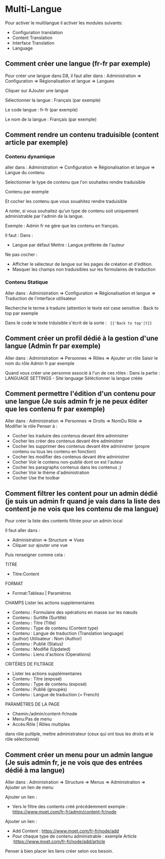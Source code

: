 # Multi-Langue

Pour activer le multilangue il activer les modules suivants:
- Configuration translation
- Content Translation
- Interface Translation
- Language

## Comment créer une langue (fr-fr par exemple)

Pour créer une langue dans D8, il faut aller dans : 
Administration => Configuration => Régionalisation et langue => Langues

Cliquer sur AJouter une langue

Sélectionner la langue : Français (par exemple)

Le code langue : fr-fr (par exemple)

Le nom de la langue : Français (par exemple)

## Comment rendre un contenu traduisible (content article par exemple)
### Contenu dynamique
aller dans : 
Administration => Configuration => Régionalisation et langue => Langue du contenu

Selectionner le type de contenu que l'on souhaites rendre traduisible

Contenu par exemple

Et cocher les contenu que vous souahitez rendre traduisible

A noter, si vous souhaitez qu'un type de contenu soit uniquement administrable par l'admin de la langue.

Exemple : 
Admin fr ne gère que les contenu en français.

Il faut :
Dans : 
- Langue par défaut
Mettre : Langue préférée de l'auteur

Ne pas cocher : 
- Afficher le sélecteur de langue sur les pages de création et d'édition.
- Masquer les champs non traduisibles sur les formulaires de traduction
 
### Contenu Statique
Aller dans : 
Administration => Configuration => Régionalisation et langue => Traduction de l'interface utilisateur

Recherche le terme à traduire (attention le texte est case sensitive : 
Back to top par exemple

Dans le code le texte trduisible s'écrit de la sorte : 
``` {{'Back to top'|t}}```

## Comment créer un profil dédié à la gestion  d'une langue (Admin fr par exemple)
Aller dans : 
Administration => Personnes => Rôles => Ajouter un rôle
Saisir le nom du rôle
Admin fr par exemple

Quand vous créer une personne associé à l'un de ces rôles : 
Dans la partie : LANGUAGE SETTINGS - Site language
Séléctionner la langue créée

## Comment permettre l'édition d'un contenu pour une langue (Je suis admin fr je ne peux éditer que les contenu fr par exemple)
Aller dans : 
Administration => Personnes => Droits => NomDu Rôle => Modifier le rôle
Penser à : 
- Cocher les traduire des contenus devant être administrer
- Cocher les créer des contenus devant être administrer
- Cocher les supprimer des contenus devant être administrer (propre contenu ou tous les contenu en fonction)
- Cocher les modifier des contenus devant être administrer
- Cocher Voir le contenu non-publié dont on est l'auteur
- Cocher les paragraphs contenus dans les contenus ;)
- Cocher Voir le thème d'administration
- Cocher Use the toolbar

## Comment filtrer les content pour un admin dédié (je suis un admin fr quand je vais dans la liste des content je ne vois que les contenu de ma langue)

Pour créer la liste des contents filtrée pour un admin local

Il faut aller dans : 
- Administration => Structure => Vues
- Cliquer sur ajouter une vue

Puis renseigner comme cela : 

TITRE
- Titre:Content

FORMAT
- Format:Tableau | Paramètres

CHAMPS
Lister les actions supplémentaires
- Contenu : Formulaire des opérations en masse sur les nœuds
- Contenu : Surtitle (Surtitle)
- Contenu : Titre (Title)
- Contenu : Type de contenu (Content type)
- Contenu : Langue de traduction (Translation language)
- (author) Utilisateur : Nom (Author)
- Contenu : Publié (Status)
- Contenu : Modifié (Updated)
- Contenu : Liens d'actions (Operations)

CRITÈRES DE FILTRAGE
- Lister les actions supplémentaires
- Contenu : Titre (exposé)
- Contenu : Type de contenu (exposé)
- Contenu : Publié (groupés)
- Contenu : Langue de traduction (= French)

PARAMÈTRES DE LA PAGE
- Chemin:/admin/content-fr/node
- Menu:Pas de menu
- Accès:Rôle | Rôles multiples

dans rôle pultiple, mettre administrateur (ceux qui ont tous les droits et le rôle sélectionné)

## Comment créer un menu pour un admin langue (Je suis admin fr, je ne vois que des entrées dédié à ma langue)

Aller dans  : 
Administration => Structure => Menus => Administration => Ajouter un lien de menu

Ajouter un lien : 
- Vers le filtre des contents créé précédemment
exemple : https://www.moet.com/fr-fr/admin/content-fr/node

Ajouter un lien : 
- Add Content : https://www.moet.com/fr-fr/node/add
- Pour chaque type de contenu administrable :  exemple Article :https://www.moet.com/fr-fr/node/add/article

Penser à bien placer les liens créer selon vos besoin.